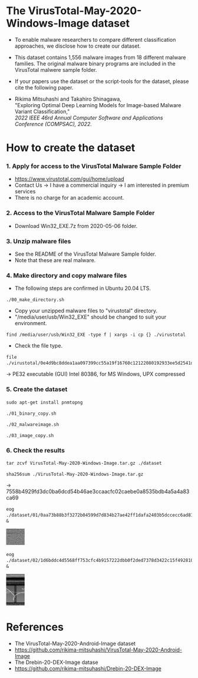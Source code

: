 # The VirusTotal-May-2020-Windows-Image dataset

* To enable malware researchers to compare different classification approaches, we disclose how to create our dataset.

* This dataset contains 1,556 malware images from 18 different malware families. The original malware binary programs are included in the VirusTotal malwere sample folder.

* If your papers use the dataset or the script-tools for the dataset, please cite the following paper.

* Rikima Mitsuhashi and Takahiro Shinagawa, <br>
"Exploring Optimal Deep Learning Models for Image-based Malware Variant Classification,"<br>
*2022 IEEE 46rd Annual Computer Software and Applications Conference (COMPSAC), 2022.*

# How to create the dataset
### 1. Apply for access to the VirusTotal Malware Sample Folder

* https://www.virustotal.com/gui/home/upload
* Contact Us -> I have a commercial inquiry -> I am interested in premium services
* There is no charge for an academic account.

### 2. Access to the VirusTotal Malware Sample Folder 

* Download Win32_EXE.7z from 2020-05-06 folder.

### 3. Unzip malware files
* See the README of the VirusTotal Malware Sample folder.
* Note that these are real malware.

### 4. Make directory and copy malware files
* The following steps are confirmed in Ubuntu 20.04 LTS.
```
./00_make_directory.sh
```
* Copy your unzipped malware files to "virustotal" directory.
* "/media/user/usb/Win32_EXE" should be changed to suit your environment.
```
find /media/user/usb/Win32_EXE -type f | xargs -i cp {} ./virustotal
```
* Check the file type. 
```
file ./virustotal/0e4d9bc8ddea1aa097399cc55a19f16760c12122080192933ee5d2541dd02862
```
-> PE32 executable (GUI) Intel 80386, for MS Windows, UPX compressed

### 5. Create the dataset
```
sudo apt-get install pnmtopng
```
```
./01_binary_copy.sh
```
```
./02_malwareimage.sh
```
```
./03_image_copy.sh
```


### 6. Check the results
```
tar zcvf VirusTotal-May-2020-Windows-Image.tar.gz ./dataset
```
```
sha256sum ./VirusTotal-May-2020-Windows-Image.tar.gz
```
-> 7558b4929fd3dc0ba6dcd54b46ae3ccaacfc02caebe0a8535bdb4a5a4a83ca69 
```
eog ./dataset/01/0aa73b88b3f3272b04599d7d834b27ae42ff1dafa2403b5dccecc6ad817da863.png &
```
<img src="./sample01.png" width=10%>

```
eog ./dataset/02/1d6bddc4d5568ff753cfc4b9157222dbb0f2ded7378d3422c15f492810baa446.png &
```
<img src="./sample02.png" width=10%>

# References
* The VirusTotal-May-2020-Android-Image dataset
* https://github.com/rikima-mitsuhashi/VirusTotal-May-2020-Android-Image
* The Drebin-20-DEX-Image datase
* https://github.com/rikima-mitsuhashi/Drebin-20-DEX-Image
